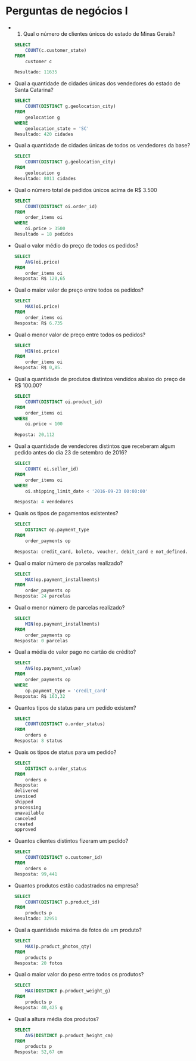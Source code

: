 # Perguntas de negócios I 

- 1. Qual o número de clientes únicos do estado de Minas Gerais?
    
    ```sql
    SELECT
    	COUNT(c.customer_state)
    FROM 
    	customer c
    
    Resultado: 11635
    ```
    
- Qual a quantidade de cidades únicas dos vendedores do
estado de Santa Catarina?
    
    ```sql
    SELECT 
    	COUNT(DISTINCT g.geolocation_city)
    FROM 
    	geolocation g
    WHERE 
    	geolocation_state = 'SC'
    Resultado: 420 cidades
    ```
    
- Qual a quantidade de cidades únicas de todos os vendedores
da base?
    
    ```sql
    SELECT 
    	COUNT(DISTINCT g.geolocation_city)
    FROM 
    	geolocation g
    Resultado: 8011 cidades
    ```
    
- Qual o número total de pedidos únicos acima de R$ 3.500
    
    ```sql
    SELECT 
    	COUNT(DISTINCT oi.order_id)
    FROM 
    	order_items oi
    WHERE 
    	oi.price > 3500
    Resultado = 18 pedidos
    ```
    
- Qual o valor médio do preço de todos os pedidos?
    
    ```sql
    SELECT 
    	AVG(oi.price)
    FROM 
    	order_items oi
    Resposta: R$ 120,65
    ```
    
- Qual o maior valor de preço entre todos os pedidos?
    
    ```sql
    SELECT 
    	MAX(oi.price)
    FROM 
    	order_items oi
    Resposta: R$ 6.735
    ```
    
- Qual o menor valor de preço entre todos os pedidos?
    
    ```sql
    SELECT 
    	MIN(oi.price)
    FROM 
    	order_items oi
    Resposta: R$ 0,85.
    ```
    
- Qual a quantidade de produtos distintos vendidos abaixo do
preço de R$ 100.00?
    
    ```sql
    SELECT 
    	COUNT(DISTINCT oi.product_id)
    FROM 
    	order_items oi
    WHERE 
    	oi.price < 100
    
    Reposta: 20,112
    ```
    
- Qual a quantidade de vendedores distintos que receberam
algum pedido antes do dia 23 de setembro de 2016?
    
    ```sql
    SELECT
    	COUNT( oi.seller_id)
    FROM 
    	order_items oi
    WHERE 
    	oi.shipping_limit_date < '2016-09-23 00:00:00'
    
    Resposta: 4 vendedores
    ```
    
- Quais os tipos de pagamentos existentes?
    
    ```sql
    SELECT
    	DISTINCT op.payment_type 
    FROM 
    	order_payments op
    
    Resposta: credit_card, boleto, voucher, debit_card e not_defined.
    ```
    
- Qual o maior número de parcelas realizado?
    
    ```sql
    SELECT
    	MAX(op.payment_installments)
    FROM 
    	order_payments op
    Resposta: 24 parcelas
    ```
    
- Qual o menor número de parcelas realizado?
    
    ```sql
    SELECT
    	MIN(op.payment_installments)
    FROM 
    	order_payments op
    Resposta: 0 parcelas
    ```
    
- Qual a média do valor pago no cartão de crédito?
    
    ```sql
    SELECT
    	AVG(op.payment_value)
    FROM 
    	order_payments op 
    WHERE
    	op.payment_type = 'credit_card'
    Resposta: R$ 163,32
    ```
    
- Quantos tipos de status para um pedido existem?
    
    ```sql
    SELECT
    	COUNT(DISTINCT o.order_status)
    FROM 
    	orders o
    Resposta: 8 status
    ```
    
- Quais os tipos de status para um pedido?
    
    ```sql
    SELECT
    	DISTINCT o.order_status
    FROM 
    	orders o
    Resposta: 
    delivered
    invoiced
    shipped
    processing
    unavailable
    canceled
    created
    approved
    ```
    
- Quantos clientes distintos fizeram um pedido?
    
    ```sql
    SELECT
    	COUNT(DISTINCT o.customer_id)
    FROM 
    	orders o
    Resposta: 99,441 
    ```
    
- Quantos produtos estão cadastrados na empresa?
    
    ```sql
    SELECT
    	COUNT(DISTINCT p.product_id)
    FROM 
    	products p
    Resultado: 32951
    ```
    
- Qual a quantidade máxima de fotos de um produto?
    
    ```sql
    SELECT
    	MAX(p.product_photos_qty)
    FROM 
    	products p
    Resposta: 20 fotos
    ```
    
- Qual o maior valor do peso entre todos os produtos?
    
    ```sql
    SELECT
    	MAX(DISTINCT p.product_weight_g)
    FROM 
    	products p
    Resposta: 40,425 g
    ```
    
- Qual a altura média dos produtos?
    
    ```sql
    SELECT
    	AVG(DISTINCT p.product_height_cm)
    FROM 
    	products p
    Resposta: 52,67 cm
    ```
